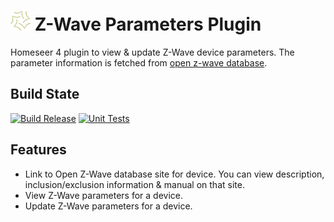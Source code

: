 
#  <img src="/asserts/HS4%20128px.png" width="32px" height="32px">  Z-Wave Parameters Plugin
Homeseer 4 plugin to view & update Z-Wave device parameters. The parameter information is fetched from [open z-wave database](https://www.opensmarthouse.org/zwavedatabase/).

Build State
-----------
[![Build Release](https://github.com/dk307/HSPI_ZWaveParameters/actions/workflows/buildrelease.yml/badge.svg)](https://github.com/dk307/HSPI_ZWaveParameters/actions/workflows/buildrelease.yml)
[![Unit Tests](https://github.com/dk307/HSPI_ZWaveParameters/actions/workflows/tests.yml/badge.svg)](https://github.com/dk307/HSPI_ZWaveParameters/actions/workflows/tests.yml)

Features
-----------
* Link to Open Z-Wave database site for device. You can view description, inclusion/exclusion information & manual on that site.
* View Z-Wave parameters for a device.
* Update Z-Wave parameters for a device.




 
